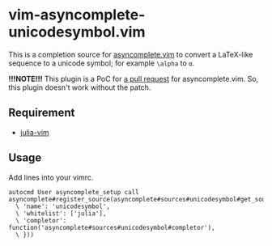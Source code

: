 vim-asyncomplete-unicodesymbol.vim
==================================

This is a completion source for [asyncomplete.vim](https://github.com/prabirshrestha/asyncomplete.vim) to convert a LaTeX-like sequence to a unicode symbol; for example `\alpha` to `α`.

**!!!NOTE!!!** This plugin is a PoC for [a pull request](https://github.com/prabirshrestha/asyncomplete.vim/pull/120) for asyncomplete.vim. So, this plugin doesn't work without the patch.

## Requirement

 - [julia-vim](https://github.com/JuliaEditorSupport/julia-vim)

## Usage

Add lines into your vimrc.

```vim
autocmd User asyncomplete_setup call asyncomplete#register_source(asyncomplete#sources#unicodesymbol#get_source_options({
  \ 'name': 'unicodesymbol',
  \ 'whitelist': ['julia'],
  \ 'completor': function('asyncomplete#sources#unicodesymbol#completor'),
  \ }))
```

